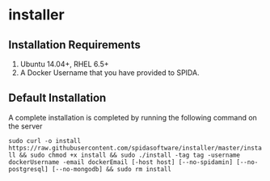 # installer

Installation Requirements
----------

1. Ubuntu 14.04+, RHEL 6.5+
2. A Docker Username that you have provided to SPIDA.


Default Installation
-------------------

A complete installation is completed by running the following command on the server

`sudo curl -o install https://raw.githubusercontent.com/spidasoftware/installer/master/install && sudo chmod +x install && sudo ./install -tag tag -username dockerUsername -email dockerEmail [-host host] [--no-spidamin] [--no-postgresql] [--no-mongodb] && sudo rm install`

